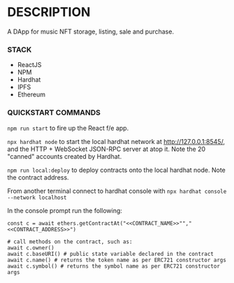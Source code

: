 # DESCRIPTION

A DApp for music NFT storage, listing, sale and purchase.

### STACK

- ReactJS
- NPM
- Hardhat
- IPFS
- Ethereum

### QUICKSTART COMMANDS

`npm run start` to fire up the React f/e app.

`npx hardhat node` to start the local hardhat network at http://127.0.0.1:8545/, and the HTTP + WebSocket JSON-RPC server at atop it. Note the 20 "canned" accounts created by Hardhat.

`npm run local:deploy` to deploy contracts onto the local hardhat node. Note the contract address.

From another terminal connect to hardhat console with `npx hardhat console --network localhost`

In the console prompt run the following:

```
const c = await ethers.getContractAt("<<CONTRACT_NAME>>"","<<CONTRACT_ADDRESS>>")

# call methods on the contract, such as:
await c.owner()
await c.baseURI() # public state variable declared in the contract
await c.name() # returns the token name as per ERC721 constructor args
await c.symbol() # returns the symbol name as per ERC721 constructor args

```
